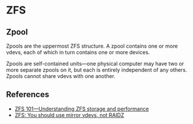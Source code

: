 
# ZFS

## Zpool

Zpools are the uppermost ZFS structure. A zpool contains one or more vdevs, each of which in turn contains one or more devices.

Zpools are self-contained units—one physical computer may have two or more separate zpools on it, but each is entirely independent of any others. Zpools cannot share vdevs with one another.

## References

- [ZFS 101—Understanding ZFS storage and performance](https://arstechnica.com/information-technology/2020/05/zfs-101-understanding-zfs-storage-and-performance/)
- [ZFS: You should use mirror vdevs, not RAIDZ](https://jrs-s.net/2015/02/06/zfs-you-should-use-mirror-vdevs-not-raidz/)
